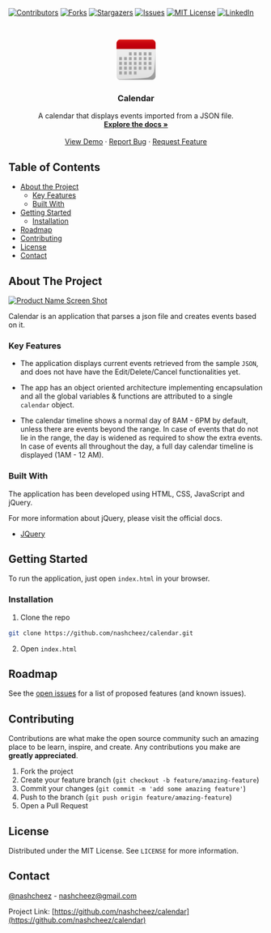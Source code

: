 [![Contributors][contributors-shield]][contributors-url]
[![Forks][forks-shield]][forks-url]
[![Stargazers][stars-shield]][stars-url]
[![Issues][issues-shield]][issues-url]
[![MIT License][license-shield]][license-url]
[![LinkedIn][linkedin-shield]][linkedin-url]

<!-- PROJECT LOGO -->
<br />
<p align="center">
  <a href="https://github.com/nashcheez/calendar">
    <img src="images/calendar-icon.png" alt="calendar-logo" width="80" height="80" />
  </a>

  <h3 align="center">Calendar</h3>

  <p align="center">
    A calendar that displays events imported from a JSON file.
    <br />
    <a href="https://github.com/nashcheez/calendar"><strong>Explore the docs »</strong></a>
    <br />
    <br />
    <a href="https://github.com/nashcheez/calendar">View Demo</a>
    ·
    <a href="https://github.com/nashcheez/calendar/issues">Report Bug</a>
    ·
    <a href="https://github.com/nashcheez/calendar/issues">Request Feature</a>
  </p>
</p>

<!-- TABLE OF CONTENTS -->

## Table of Contents

-   [About the Project](#about-the-project)
    -   [Key Features](#key-features)
    -   [Built With](#built-with)
-   [Getting Started](#getting-started)
    -   [Installation](#installation)
-   [Roadmap](#roadmap)
-   [Contributing](#contributing)
-   [License](#license)
-   [Contact](#contact)

<!-- ABOUT THE PROJECT -->

## About The Project

[![Product Name Screen Shot][product-screenshot]](https://github.com/nashcheez/calendar)

Calendar is an application that parses a json file and creates events based on it.

### Key Features

-   The application displays current events retrieved from the sample `JSON`, and does not have have the Edit/Delete/Cancel functionalities yet.

-   The app has an object oriented architecture implementing encapsulation and all the global variables & functions are attributed to a single `calendar` object.

-   The calendar timeline shows a normal day of 8AM - 6PM by default, unless there are events beyond the range. In case of events that do not lie in the range, the day is widened as required to show the extra events. In case of events all throughout the day, a full day calendar timeline is displayed (1AM - 12 AM).

### Built With

The application has been developed using HTML, CSS, JavaScript and jQuery.

For more information about jQuery, please visit the official docs.

-   [JQuery](https://jquery.com)

<!-- GETTING STARTED -->

## Getting Started

To run the application, just open `index.html` in your browser.

### Installation

1. Clone the repo

```sh
git clone https://github.com/nashcheez/calendar.git
```

2. Open `index.html`

<!-- ROADMAP -->

## Roadmap

See the [open issues](https://github.com/nashcheez/calendar/issues) for a list of proposed features (and known issues).

<!-- CONTRIBUTING -->

## Contributing

Contributions are what make the open source community such an amazing place to be learn, inspire, and create. Any contributions you make are **greatly appreciated**.

1. Fork the project
2. Create your feature branch (`git checkout -b feature/amazing-feature`)
3. Commit your changes (`git commit -m 'add some amazing feature'`)
4. Push to the branch (`git push origin feature/amazing-feature`)
5. Open a Pull Request

<!-- LICENSE -->

## License

Distributed under the MIT License. See `LICENSE` for more information.

<!-- CONTACT -->

## Contact

[@nashcheez](https://twitter.com/nashcheez) - nashcheez@gmail.com

Project Link: [https://github.com/nashcheez/calendar](https://github.com/nashcheez/calendar)

<!-- MARKDOWN LINKS & IMAGES -->
<!-- https://www.markdownguide.org/basic-syntax/#reference-style-links -->

[contributors-shield]: https://img.shields.io/github/contributors/nashcheez/calendar.svg?style=flat-square
[contributors-url]: https://github.com/nashcheez/calendar/graphs/contributors
[forks-shield]: https://img.shields.io/github/forks/nashcheez/calendar.svg?style=flat-square
[forks-url]: https://github.com/nashcheez/calendar/network/members
[stars-shield]: https://img.shields.io/github/stars/nashcheez/calendar.svg?style=flat-square
[stars-url]: https://github.com/nashcheez/calendar/stargazers
[issues-shield]: https://img.shields.io/github/issues/nashcheez/calendar.svg?style=flat-square
[issues-url]: https://github.com/nashcheez/calendar/issues
[license-shield]: https://img.shields.io/github/license/nashcheez/calendar.svg?style=flat-square
[license-url]: https://github.com/nashcheez/calendar/blob/master/LICENSE
[linkedin-shield]: https://img.shields.io/badge/-LinkedIn-blue.svg?style=flat-square&logo=linkedin&colorB=0077b5
[linkedin-url]: https://linkedin.com/in/nashcheez
[product-screenshot]: https://cloud.githubusercontent.com/assets/2913308/16153220/0b48ac8e-34c3-11e6-8c85-420ff4b5e000.png
